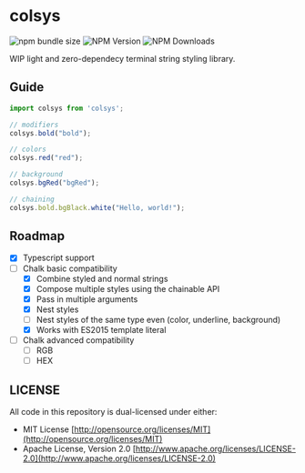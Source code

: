 # colsys

![npm bundle size](https://img.shields.io/bundlephobia/min/colsys)
![NPM Version](https://img.shields.io/npm/v/colsys)
![NPM Downloads](https://img.shields.io/npm/dw/colsys)

WIP light and zero-dependecy terminal string styling library.

## Guide

```ts
import colsys from 'colsys';

// modifiers
colsys.bold("bold");

// colors
colsys.red("red");

// background
colsys.bgRed("bgRed");

// chaining
colsys.bold.bgBlack.white("Hello, world!");
```

## Roadmap

- [x] Typescript support
- [ ] Chalk basic compatibility
  - [x] Combine styled and normal strings
  - [x] Compose multiple styles using the chainable API
  - [x] Pass in multiple arguments
  - [x] Nest styles
  - [ ] Nest styles of the same type even (color, underline, background)
  - [x] Works with ES2015 template literal
- [ ] Chalk advanced compatibility
  - [ ] RGB
  - [ ] HEX

## LICENSE

All code in this repository is dual-licensed under either:

- MIT License [http://opensource.org/licenses/MIT](http://opensource.org/licenses/MIT)
- Apache License, Version 2.0 [http://www.apache.org/licenses/LICENSE-2.0](http://www.apache.org/licenses/LICENSE-2.0)
